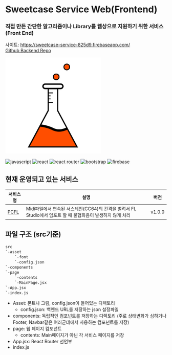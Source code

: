 # Sweetcase Service Web(Frontend)
### 직접 만든 간단한 알고리즘이나 Library를 웹상으로 지원하기 위한 서비스 (Front End)
사이트: https://sweetcase-service-825d9.firebaseapp.com/ <br />
[Github Backend Repo](https://github.com/SweetCase-Cobalto/Sweetcase-Service-SingleModuleAPI-Server)

<img src="src/asset/sweetcase-service-logo.png" width="300px" height="300px"/>

![javascript](https://img.shields.io/badge/JavaScript-F7DF1E?style=flat-square&logo=javascript&logoColor=black)
![react](https://img.shields.io/badge/React-20232A?style=flat-square&logo=react&logoColor=61DAFB)
![react router](https://img.shields.io/badge/React_Router-CA4245?style=flat-square&logo=react-router&logoColor=white)
![bootstrap](https://img.shields.io/badge/Bootstrap-563D7C?style=flat-square&logo=bootstrap&logoColor=white)
![firebase](https://img.shields.io/badge/firebase-ffca28?style=flat-square&logo=firebase&logoColor=black)

## 현재 운영되고 있는 서비스
|서비스명|설명|버전|
|---|---|---|
|[PCFL](https://github.com/Vector-7/PCFL)|Midi파일에서 연속된 서스테인(CC64)의 간격을 벌려서 FL Studio에서 임포트 할 때 불협화음이 발생하지 않게 처리|v1.0.0|

## 파일 구조 (src기준)
```
src
`-asset
    `-font
    `-config.json
`-components
`-page
    `-contents
    `-MainPage.jsx
`-App.jsx
`-index.js
```
* Asset: 폰트나 그림, config.json이 들어있는 디렉토리
    * config.json: 백엔드 URL를 저장하는 json 설정파일
* components: 독립적인 컴포넌트를 저장하는 디렉토리 (주로 상태변화가 심하거나 Footer, Navbar같은 여러군데에서 사용하는 컴포넌트를 저장)
* page: 웹 페이지 컴포넌트
    * contents: Main페이지가 아닌 각 서비스 페이지를 저장
* App.jsx: React Router 선언부
* index.js